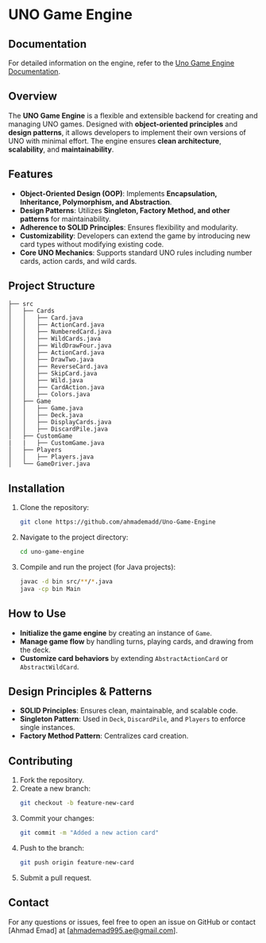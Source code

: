 # UNO Game Engine

## Documentation
For detailed information on the engine, refer to the [Uno Game Engine Documentation](Uno%20Game%20Engine%20Documentation.pdf).

## Overview
The **UNO Game Engine** is a flexible and extensible backend for creating and managing UNO games. Designed with **object-oriented principles** and **design patterns**, it allows developers to implement their own versions of UNO with minimal effort. The engine ensures **clean architecture**, **scalability**, and **maintainability**.

## Features
- **Object-Oriented Design (OOP)**: Implements **Encapsulation, Inheritance, Polymorphism, and Abstraction**.
- **Design Patterns**: Utilizes **Singleton, Factory Method, and other patterns** for maintainability.
- **Adherence to SOLID Principles**: Ensures flexibility and modularity.
- **Customizability**: Developers can extend the game by introducing new card types without modifying existing code.
- **Core UNO Mechanics**: Supports standard UNO rules including number cards, action cards, and wild cards.

## Project Structure
```
├── src
│   ├── Cards
│   │   ├── Card.java
│   │   ├── ActionCard.java
│   │   ├── NumberedCard.java
│   │   ├── WildCards.java
│   │   ├── WildDrawFour.java
│   │   ├── ActionCard.java
│   │   ├── DrawTwo.java
│   │   ├── ReverseCard.java
│   │   ├── SkipCard.java
│   │   ├── Wild.java
│   │   ├── CardAction.java
│   │   ├── Colors.java
│   ├── Game
│   │   ├── Game.java
│   │   ├── Deck.java
│   │   ├── DisplayCards.java
│   │   ├── DiscardPile.java
│   ├── CustomGame
|   |   ├── CustomGame.java
│   ├── Players
│   │   ├── Players.java
│   └── GameDriver.java
```

## Installation
1. Clone the repository:
   ```sh
   git clone https://github.com/ahmademadd/Uno-Game-Engine
   ```
2. Navigate to the project directory:
   ```sh
   cd uno-game-engine
   ```
3. Compile and run the project (for Java projects):
   ```sh
   javac -d bin src/**/*.java
   java -cp bin Main
   ```

## How to Use
- **Initialize the game engine** by creating an instance of `Game`.
- **Manage game flow** by handling turns, playing cards, and drawing from the deck.
- **Customize card behaviors** by extending `AbstractActionCard` or `AbstractWildCard`.

## Design Principles & Patterns
- **SOLID Principles**: Ensures clean, maintainable, and scalable code.
- **Singleton Pattern**: Used in `Deck`, `DiscardPile`, and `Players` to enforce single instances.
- **Factory Method Pattern**: Centralizes card creation.

## Contributing
1. Fork the repository.
2. Create a new branch:
   ```sh
   git checkout -b feature-new-card
   ```
3. Commit your changes:
   ```sh
   git commit -m "Added a new action card"
   ```
4. Push to the branch:
   ```sh
   git push origin feature-new-card
   ```
5. Submit a pull request.

## Contact
For any questions or issues, feel free to open an issue on GitHub or contact [Ahmad Emad] at [ahmademad995.ae@gmail.com].

